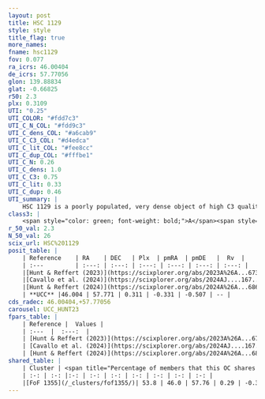 ```yaml
---
layout: post
title: HSC 1129
style: style
title_flag: true
more_names: 
fname: hsc1129
fov: 0.077
ra_icrs: 46.00404
de_icrs: 57.77056
glon: 139.88834
glat: -0.66825
r50: 2.3
plx: 0.3109
UTI: "0.25"
UTI_COLOR: "#fdd7c3"
UTI_C_N_COL: "#fdd9c3"
UTI_C_dens_COL: "#a6cab9"
UTI_C_C3_COL: "#d4edca"
UTI_C_lit_COL: "#fee8cc"
UTI_C_dup_COL: "#fffbe1"
UTI_C_N: 0.26
UTI_C_dens: 1.0
UTI_C_C3: 0.75
UTI_C_lit: 0.33
UTI_C_dup: 0.46
UTI_summary: |
    HSC 1129 is a poorly populated, very dense object of high C3 quality. It was recently reported in the literature.<br><br><span style="color: #99180f; font-weight: bold;">Warning: </span>This is possibly a duplicated object, which shares a significant percentage of members with at least one previously reported entry.
class3: |
    <span style="color: green; font-weight: bold;">A</span><span style="color: #FFC300; font-weight: bold;">B</span>
r_50_val: 2.3
N_50_val: 26
scix_url: HSC%201129
posit_table: |
    | Reference    | RA    | DEC   | Plx  | pmRA  | pmDE   |  Rv  |
    | :---         | :---: | :---: | :---: | :---: | :---: | :---: |
    |[Hunt & Reffert (2023)](https://scixplorer.org/abs/2023A%26A...673A.114H) | 45.99 | 57.777 | 0.328 | -0.313 | -0.496 | -- |
    |[Cavallo et al. (2024)](https://scixplorer.org/abs/2024AJ....167...12C) | 46.053 | 57.751 | 0.328 | -- | -- | -- |
    |[Hunt & Reffert (2024)](https://scixplorer.org/abs/2024A%26A...686A..42H) | 45.99 | 57.777 | 0.328 | -0.313 | -0.496 | -- |
    | **UCC** |46.004 | 57.771 | 0.311 | -0.331 | -0.507 | -- | 
cds_radec: 46.00404,+57.77056
carousel: UCC_HUNT23
fpars_table: |
    | Reference |  Values |
    | :---  |  :---:  |
    | [Hunt & Reffert (2023)](https://scixplorer.org/abs/2023A%26A...673A.114H) | `AV50=2.958, diffAV50=0.649, MOD50=12.311, logAge50=7.865` |
    | [Cavallo et al. (2024)](https://scixplorer.org/abs/2024AJ....167...12C) | `AV50=3.0, dMod50=12.45, logAge50=7.99, [Fe/H]50=0.46` |
    | [Hunt & Reffert (2024)](https://scixplorer.org/abs/2024A%26A...686A..42H) | `MassJ=303.381` |
shared_table: |
    | Cluster | <span title="Percentage of members that this OC shares with the ones listed">%</span>   | RA   | DEC   | Plx   | pmRA  | pmDE  | Rv | UTI |
    | :-: | :-: |:-: | :-: | :-: | :-: | :-: | :-: | :-: |
    |[FoF 1355](/_clusters/fof1355/)| 53.8 | 46.0 | 57.76 | 0.29 | -0.3 | -0.43 | 2.95 |0.26 |
---
```

